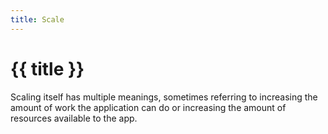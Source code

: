 ```yaml
---
title: Scale
---
```


# {{ title }}

Scaling itself has multiple meanings, sometimes referring to increasing the amount of work the application can do or increasing the amount of resources available to the app. 
